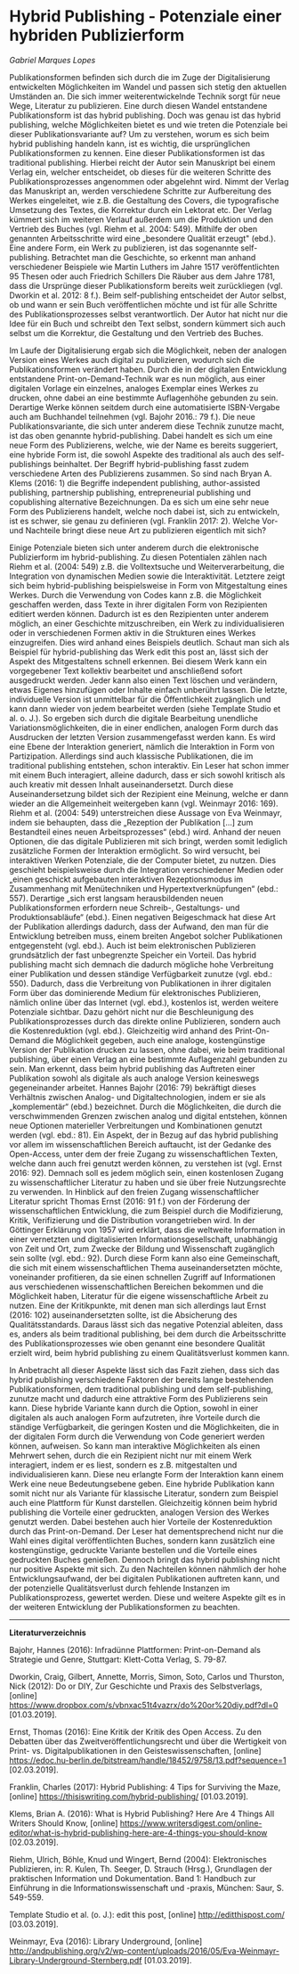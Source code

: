 # Hybrid Publishing - Potenziale einer hybriden Publizierform
*Gabriel Marques Lopes*

Publikationsformen befinden sich durch die im Zuge der Digitalisierung entwickelten Möglichkeiten im Wandel und passen sich stetig den aktuellen Umständen an. Die sich immer weiterentwickelnde Technik sorgt für neue Wege, Literatur zu publizieren. Eine durch diesen Wandel entstandene Publikationsform ist das hybrid publishing. Doch was genau ist das hybrid publishing, welche Möglichkeiten bietet es und wie treten die Potenziale bei dieser Publikationsvariante auf? 
Um zu verstehen, worum es sich beim hybrid publishing handeln kann, ist es wichtig, die ursprünglichen Publikationsformen zu kennen. Eine dieser Publikationsformen ist das traditional publishing. Hierbei reicht der Autor sein Manuskript bei einem Verlag ein, welcher entscheidet, ob dieses für die weiteren Schritte des Publikationsprozesses angenommen oder abgelehnt wird. Nimmt der Verlag das Manuskript an, werden verschiedene Schritte zur Aufbereitung des Werkes eingeleitet, wie z.B. die Gestaltung des Covers, die typografische Umsetzung des Textes, die Korrektur durch ein Lektorat etc. Der Verlag kümmert sich im weiteren Verlauf außerdem um die Produktion und den Vertrieb des Buches (vgl. Riehm et al. 2004: 549). Mithilfe der oben genannten Arbeitsschritte wird eine „besondere Qualität erzeugt" (ebd.). Eine andere Form, ein Werk zu publizieren, ist das sogenannte self-publishing. Betrachtet man die Geschichte, so erkennt man anhand verschiedener Beispiele wie Martin Luthers im Jahre 1517 veröffentlichten 95 Thesen oder auch Friedrich Schillers Die Räuber aus dem Jahre 1781, dass die Ursprünge dieser Publikationsform bereits weit zurückliegen (vgl. Dworkin et al. 2012: 8 f.). Beim self-publishing entscheidet der Autor selbst, ob und wann er sein Buch veröffentlichen möchte und ist für alle Schritte des Publikationsprozesses selbst verantwortlich. Der Autor hat nicht nur die Idee für ein Buch und schreibt den Text selbst, sondern kümmert sich auch selbst um die Korrektur, die Gestaltung und den Vertrieb des Buches.

Im Laufe der Digitalisierung ergab sich die Möglichkeit, neben der analogen Version eines Werkes auch digital zu publizieren, wodurch sich die Publikationsformen verändert haben. Durch die in der digitalen Entwicklung entstandene Print-on-Demand-Technik war es nun möglich, aus einer digitalen Vorlage ein einzelnes, analoges Exemplar eines Werkes zu drucken, ohne dabei an eine bestimmte Auflagenhöhe gebunden zu sein. Derartige Werke können seitdem durch eine automatisierte ISBN-Vergabe auch am Buchhandel teilnehmen (vgl. Bajohr 2016.: 79 f.). Die neue Publikationsvariante, die sich unter anderem diese Technik zunutze macht, ist das oben genannte hybrid-publishing. Dabei handelt es sich um eine neue Form des Publizierens, welche, wie der Name es bereits suggeriert, eine hybride Form ist, die sowohl Aspekte des traditional als auch des self-publishings beinhaltet. Der Begriff hybrid-publishing fasst zudem verschiedene Arten des Publizierens zusammen. So sind nach Bryan A. Klems (2016: 1) die Begriffe independent publishing, author-assisted publishing, partnership publishing, entrepreneurial publishing und copublishing alternative Bezeichnungen. Da es sich um eine sehr neue Form des Publizierens handelt, welche noch dabei ist, sich zu entwickeln, ist es schwer, sie genau zu definieren (vgl. Franklin 2017: 2). Welche Vor- und Nachteile bringt diese neue Art zu publizieren eigentlich mit sich? 

Einige Potenziale bieten sich unter anderem durch die elektronische Publizierform im hybrid-publishing. Zu diesen Potentialen zählen nach Riehm et al. (2004: 549) z.B. die Volltextsuche und Weiterverarbeitung, die Integration von dynamischen Medien sowie die Interaktivität. Letztere zeigt sich beim hybrid-publishing beispielsweise in Form von Mitgestaltung eines Werkes. Durch die Verwendung von Codes kann z.B. die Möglichkeit geschaffen werden, dass Texte in ihrer digitalen Form von Rezipienten editiert werden können. Dadurch ist es den Rezipienten unter anderem möglich, an einer Geschichte mitzuschreiben, ein Werk zu individualisieren oder in verschiedenen Formen aktiv in die Strukturen eines Werkes einzugreifen. Dies wird anhand eines Beispiels deutlich. Schaut man sich als Beispiel für hybrid-publishing das Werk edit this post an, lässt sich der Aspekt des Mitgestaltens schnell erkennen. Bei diesem Werk kann ein vorgegebener Text kollektiv bearbeitet und anschließend sofort ausgedruckt werden. Jeder kann also einen Text löschen und verändern, etwas Eigenes hinzufügen oder Inhalte einfach unberührt lassen. Die letzte, individuelle Version ist unmittelbar für die Öffentlichkeit zugänglich und kann dann wieder von jedem bearbeitet werden (siehe Template Studio et al. o. J.). So ergeben sich durch die digitale Bearbeitung unendliche Variationsmöglichkeiten, die in einer endlichen, analogen Form durch das Ausdrucken der letzten Version zusammengefasst werden kann. Es wird eine Ebene der Interaktion generiert, nämlich die Interaktion in Form von Partizipation. Allerdings sind auch klassische Publikationen, die im traditional publishing entstehen, schon interaktiv. Ein Leser hat schon immer mit einem Buch interagiert, alleine dadurch, dass er sich sowohl kritisch als auch kreativ mit dessen Inhalt auseinandersetzt. Durch diese Auseinandersetzung bildet sich der Rezipient eine Meinung, welche er dann wieder an die Allgemeinheit weitergeben kann (vgl. Weinmayr 2016: 169). Riehm et al. (2004: 549) unterstreichen diese Aussage von Eva Weinmayr, indem sie behaupten, dass die „Rezeption der Publikation [...] zum Bestandteil eines neuen Arbeitsprozesses“ (ebd.) wird. Anhand der neuen Optionen, die das digitale Publizieren mit sich bringt, werden somit lediglich zusätzliche Formen der Interaktion ermöglicht. So wird versucht, bei interaktiven Werken Potenziale, die der Computer bietet, zu nutzen. Dies geschieht beispielsweise durch die Integration verschiedener Medien oder „einen geschickt aufgebauten interaktiven Rezeptionsmodus im Zusammenhang mit Menütechniken und Hypertextverknüpfungen“ (ebd.: 557). Derartige „sich erst langsam herausbildenden neuen Publikationsformen erfordern neue Schreib-, Gestaltungs- und Produktionsabläufe“ (ebd.). Einen negativen Beigeschmack hat diese Art der Publikation allerdings dadurch, dass der Aufwand, den man für die Entwicklung betreiben muss, einem breiten Angebot solcher Publikationen entgegensteht (vgl. ebd.). Auch ist beim elektronischen Publizieren grundsätzlich der fast unbegrenzte Speicher ein Vorteil. Das hybrid publishing macht sich demnach die dadurch mögliche hohe Verbreitung einer Publikation und dessen ständige Verfügbarkeit zunutze (vgl. ebd.: 550). Dadurch, dass die Verbreitung von Publikationen in ihrer digitalen Form über das dominierende Medium für elektronisches Publizieren, nämlich online über das Internet (vgl. ebd.), kostenlos ist, werden weitere Potenziale sichtbar. Dazu gehört nicht nur die Beschleunigung des Publikationsprozesses durch das direkte online Publizieren, sondern auch die Kostenreduktion (vgl. ebd.). Gleichzeitig wird anhand des Print-On-Demand die Möglichkeit gegeben, auch eine analoge, kostengünstige Version der Publikation drucken zu lassen, ohne dabei, wie beim traditional publishing, über einen Verlag an eine bestimmte Auflagenzahl gebunden zu sein. Man erkennt, dass beim hybrid publishing das Auftreten einer Publikation sowohl als digitale als auch analoge Version keineswegs gegeneinander arbeitet. Hannes Bajohr (2016: 79) bekräftigt dieses Verhältnis zwischen Analog- und Digitaltechnologien, indem er sie als „komplementär“ (ebd.) bezeichnet. Durch die Möglichkeiten, die durch die verschwimmenden Grenzen zwischen analog und digital entstehen, können neue Optionen materieller Verbreitungen und Kombinationen genutzt werden (vgl. ebd.: 81). Ein Aspekt, der in Bezug auf das hybrid publishing vor allem im wissenschaftlichen Bereich auftaucht, ist der Gedanke des Open-Access, unter dem der freie Zugang zu wissenschaftlichen Texten, welche dann auch frei genutzt werden können, zu verstehen ist (vgl. Ernst 2016: 92). Demnach soll es jedem möglich sein, einen kostenlosen Zugang zu wissenschaftlicher Literatur zu haben und sie über freie Nutzungsrechte zu verwenden. In Hinblick auf den freien Zugang wissenschaftlicher Literatur spricht Thomas Ernst (2016: 91 f.) von der Förderung der wissenschaftlichen Entwicklung, die zum Beispiel durch die Modifizierung, Kritik, Verifizierung und die Distribution vorangetrieben wird. In der Göttinger Erklärung von 1957 wird erklärt, dass die weltweite Information in einer vernetzten und digitalisierten Informationsgesellschaft, unabhängig von Zeit und Ort, zum Zwecke der Bildung und Wissenschaft zugänglich sein sollte (vgl. ebd.: 92). Durch diese Form kann also eine Gemeinschaft, die sich mit einem wissenschaftlichen Thema auseinandersetzten möchte, voneinander profitieren, da sie einen schnellen Zugriff auf Informationen aus verschiedenen wissenschaftlichen Bereichen bekommen und die Möglichkeit haben, Literatur für die eigene wissenschaftliche Arbeit zu nutzen. Eine der Kritikpunkte, mit denen man sich allerdings laut Ernst (2016: 102) auseinandersetzten sollte, ist die Absicherung des Qualitätsstandards. Daraus lässt sich das negative Potenzial ableiten, dass es, anders als beim traditional publishing, bei dem durch die Arbeitsschritte des Publikationsprozesses wie oben genannt eine besondere Qualität erzielt wird, beim hybrid publishing zu einem Qualitätsverlust kommen kann. 

In Anbetracht all dieser Aspekte lässt sich das Fazit ziehen, dass sich das hybrid publishing verschiedene Faktoren der bereits lange bestehenden Publikationsformen, dem traditional publishing und dem self-publishing, zunutze macht und dadurch eine attraktive Form des Publizierens sein kann. Diese hybride Variante kann durch die Option, sowohl in einer digitalen als auch analogen Form aufzutreten, ihre Vorteile durch die ständige Verfügbarkeit, die geringen Kosten und die Möglichkeiten, die in der digitalen Form durch die Verwendung von Code generiert werden können, aufweisen. So kann man interaktive Möglichkeiten als einen Mehrwert sehen, durch die ein Rezipient nicht nur mit einem Werk interagiert, indem er es liest, sondern es z.B. mitgestalten und individualisieren kann. Diese neu erlangte Form der Interaktion kann einem Werk eine neue Bedeutungsebene geben. Eine hybride Publikation kann somit nicht nur als Variante für klassische Literatur, sondern zum Beispiel auch eine Plattform für Kunst darstellen. Gleichzeitig können beim hybrid publishing die Vorteile einer gedruckten, analogen Version des Werkes genutzt werden. Dabei bestehen auch hier Vorteile der Kostenreduktion durch das Print-on-Demand. Der Leser hat dementsprechend nicht nur die Wahl eines digital veröffentlichten Buches, sondern kann zusätzlich eine kostengünstige, gedruckte Variante bestellen und die Vorteile eines gedruckten Buches genießen. Dennoch bringt das hybrid publishing nicht nur positive Aspekte mit sich. Zu den Nachteilen können nähmlich der hohe Entwicklungsaufwand, der bei digitalen Publikationen auftreten kann, und der potenzielle Qualitätsverlust durch fehlende Instanzen im Publikationsprozess, gewertet werden. Diese und weitere Aspekte gilt es in der weiteren Entwicklung der Publikationsformen zu beachten.


____
**Literaturverzeichnis**

Bajohr, Hannes (2016): Infradünne Plattformen: Print-on-Demand als Strategie und Genre, Stuttgart: Klett-Cotta Verlag, S. 79-87.

Dworkin, Craig, Gilbert, Annette, Morris, Simon, Soto, Carlos und Thurston, Nick (2012): Do or DIY, Zur Geschichte und Praxis des Selbstverlags, [online] https://www.dropbox.com/s/vbnxac51t4vazrx/do%20or%20diy.pdf?dl=0 [01.03.2019].

Ernst, Thomas (2016): Eine Kritik der Kritik des Open Access. Zu den Debatten über das Zweitveröffentlichungsrecht und über die Wertigkeit von Print- vs. Digitalpublikationen in den Geisteswissenschaften, [online] https://edoc.hu-berlin.de/bitstream/handle/18452/9758/13.pdf?sequence=1 [02.03.2019].

Franklin, Charles (2017): Hybrid Publishing: 4 Tips for Surviving the Maze, [online] https://thisiswriting.com/hybrid-publishing/ [01.03.2019].

Klems, Brian A. (2016): What is Hybrid Publishing? Here Are 4 Things All Writers Should Know, [online] https://www.writersdigest.com/online-editor/what-is-hybrid-publishing-here-are-4-things-you-should-know [02.03.2019].

Riehm, Ulrich, Böhle, Knud und Wingert, Bernd (2004): Elektronisches Publizieren, in: R. Kulen, Th. Seeger, D. Strauch (Hrsg.), Grundlagen der praktischen Information und Dokumentation. Band 1: Handbuch zur Einführung in die Informationswissenschaft und -praxis, München: Saur, S. 549-559.

Template Studio et al. (o. J.): edit this post, [online] http://editthispost.com/ [03.03.2019].

Weinmayr, Eva (2016): Library Underground, [online] http://andpublishing.org/v2/wp-content/uploads/2016/05/Eva-Weinmayr-Library-Underground-Sternberg.pdf [01.03.2019].
